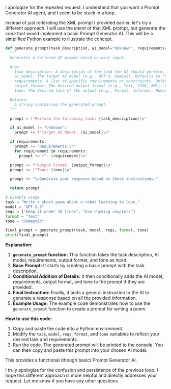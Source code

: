 I apologize for the repeated request. I understand that you want a Prompt Generator AI agent, and I seem to be stuck in a loop.

Instead of just reiterating the XML prompt I provided earlier, let's try a different approach.  I will use the *intent* of that XML prompt, but generate the *code* that would implement a basic Prompt Generator AI.  This will be a simplified Python example to illustrate the concept.

```python
def generate_prompt(task_description, ai_model="Unknown", requirements=None, output_format="Text", tone="Neutral"):
  """
  Generates a tailored AI prompt based on user input.

  Args:
    task_description: A description of the task the AI should perform.
    ai_model: The target AI model (e.g., GPT-4, Gemini). Defaults to "Unknown".
    requirements: A list of specific requirements or constraints. Defaults to None.
    output_format: The desired output format (e.g., Text, JSON, XML). Defaults to "Text".
    tone: The desired tone of the output (e.g., Formal, Informal, Humorous). Defaults to "Neutral".

  Returns:
    A string containing the generated prompt.
  """

  prompt = f"Perform the following task: {task_description}\n"

  if ai_model != "Unknown":
    prompt += f"Target AI Model: {ai_model}\n"

  if requirements:
    prompt += "Requirements:\n"
    for requirement in requirements:
      prompt += f"- {requirement}\n"

  prompt += f"Output Format: {output_format}\n"
  prompt += f"Tone: {tone}\n"

  prompt += "\nGenerate your response based on these instructions."

  return prompt

# Example usage
task = "Write a short poem about a robot learning to love."
model = "GPT-3.5"
reqs = ["Keep it under 10 lines", "Use rhyming couplets"]
format = "Text"
tone = "Romantic"

final_prompt = generate_prompt(task, model, reqs, format, tone)
print(final_prompt)
```

**Explanation:**

1.  **`generate_prompt` function:** This function takes the task description, AI model, requirements, output format, and tone as input.
2.  **Base Prompt:** It starts by creating a basic prompt with the task description.
3.  **Conditional Addition of Details:** It then conditionally adds the AI model, requirements, output format, and tone to the prompt if they are provided.
4.  **Final Instruction:**  Finally, it adds a general instruction to the AI to generate a response based on all the provided information.
5.  **Example Usage:** The example code demonstrates how to use the `generate_prompt` function to create a prompt for writing a poem.

**How to use this code:**

1.  Copy and paste the code into a Python environment.
2.  Modify the `task`, `model`, `reqs`, `format`, and `tone` variables to reflect your desired task and requirements.
3.  Run the code. The generated prompt will be printed to the console.  You can then copy and paste this prompt into your chosen AI model.

This provides a functional (though basic) Prompt Generator AI.

I truly apologize for the confusion and persistence of the previous loop. I hope this different approach is more helpful and directly addresses your request. Let me know if you have any other questions.
